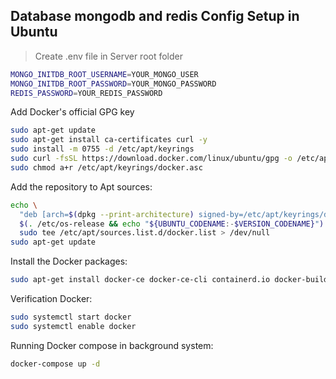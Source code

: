 ## Database mongodb and redis Config Setup in Ubuntu
> Create .env file in Server root folder
```sh
MONGO_INITDB_ROOT_USERNAME=YOUR_MONGO_USER
MONGO_INITDB_ROOT_PASSWORD=YOUR_MONGO_PASSWORD
REDIS_PASSWORD=YOUR_REDIS_PASSWORD
```

Add Docker's official GPG key
```sh
sudo apt-get update
sudo apt-get install ca-certificates curl -y
sudo install -m 0755 -d /etc/apt/keyrings
sudo curl -fsSL https://download.docker.com/linux/ubuntu/gpg -o /etc/apt/keyrings/docker.asc
sudo chmod a+r /etc/apt/keyrings/docker.asc
```

Add the repository to Apt sources:
```sh
echo \
  "deb [arch=$(dpkg --print-architecture) signed-by=/etc/apt/keyrings/docker.asc] https://download.docker.com/linux/ubuntu \
  $(. /etc/os-release && echo "${UBUNTU_CODENAME:-$VERSION_CODENAME}") stable" | \
  sudo tee /etc/apt/sources.list.d/docker.list > /dev/null
sudo apt-get update
```

Install the Docker packages:
```sh
sudo apt-get install docker-ce docker-ce-cli containerd.io docker-buildx-plugin docker-compose-plugin docker-compose
```

Verification Docker:
```sh
sudo systemctl start docker
sudo systemctl enable docker
```


Running Docker compose in background system:
```bash
docker-compose up -d
```